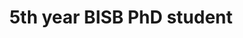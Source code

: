---
name: Juan Tobicha-Bonilla
role: Bootcamp Instructor
title: 5th year BISB PhD student
email: j1tiboch@eng.ucsd.edu
advisor: ["Karsten Zengler"]
photo: juan_tibocha-bonilla.jpg
pronouns: he/him
---